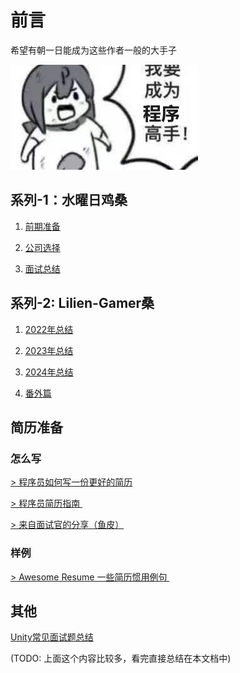 # 前言

希望有朝一日能成为这些作者一般的大手子  

![img](https://github.com/KamikazeHinata/Accumulation/blob/main/img/4.jpg "想成为他们！")

  

## 系列-1：水曜日鸡桑

1. [前期准备](https://zhuanlan.zhihu.com/p/306384460)  

2. [公司选择](https://zhuanlan.zhihu.com/p/306408924)  

3. [面试总结](https://zhuanlan.zhihu.com/p/306777683)

  

## 系列-2: Lilien-Gamer桑

1. [2022年总结](https://zhuanlan.zhihu.com/p/554193172)

2. [2023年总结](https://zhuanlan.zhihu.com/p/632083926)

3. [2024年总结](https://zhuanlan.zhihu.com/p/680356638)

4. [番外篇](https://zhuanlan.zhihu.com/p/557133446)

  

## 简历准备

  

### 怎么写

[> 程序员如何写一份更好的简历](https://zhuanlan.zhihu.com/p/38431524)  

[> 程序员简历指南 ](https://javaguide.cn/interview-preparation/resume-guide.html#%E4%B8%93%E4%B8%9A%E6%8A%80%E8%83%BD)  

[> 来自面试官的分享（鱼皮） ](https://www.nowcoder.com/discuss/526444192977997824)

  

### 样例

[> Awesome Resume 一些简历惯用例句 ](https://github.com/resumejob/awesome-resume?tab=readme-ov-file#%E4%B8%AD%E6%96%87)  

  

## 其他

[Unity常见面试题总结](https://blog.csdn.net/zhangay1998/article/details/131687288)  

(TODO: 上面这个内容比较多，看完直接总结在本文档中)